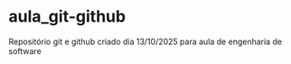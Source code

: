 # aula_git-github
Repositório git e github criado dia 13/10/2025 para aula de engenharia de software
